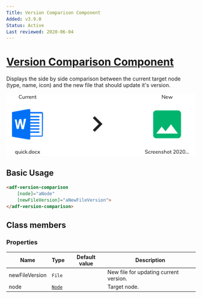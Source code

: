 ```yaml
---
Title: Version Comparison Component
Added: v3.9.0
Status: Active
Last reviewed: 2020-06-04
---
```


# [Version Comparison Component](../../../lib/content-services/src/lib/version-manager/version-comparison.component.ts "Defined in version-comparison.component.ts")

Displays the side by side comparison between the current target node (type, name, icon) and the new file that should update it's version.

![Version Comparison](../../docassets/images/version-comparison.png)

## Basic Usage

```html
<adf-version-comparison 
    [node]="aNode"
    [newFileVersion]="aNewFileVersion">
</adf-version-comparison>
```

## Class members

### Properties

| Name           | Type                                                                                                     | Default value | Description                            |
| -------------- | -------------------------------------------------------------------------------------------------------- | ------------- | -------------------------------------- |
| newFileVersion | `File`                                                                                                   |               | New file for updating current version. |
| node           | [`Node`](https://github.com/Alfresco/alfresco-js-api/blob/develop/src/api/content-rest-api/docs/Node.md) |               | Target node.                           |
